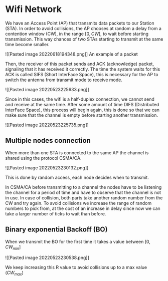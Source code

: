 # Wifi Network
We have an Access Point (AP) that transmits data packets to our Station (STA). In order to avoid collisions, the AP chooses at random a delay from a contention window (CW), in the range $[0,CW]$, to wait before starting transmission. This way chances of two STAs starting to transmit at the same time become smaller. 

![[Pasted image 20220618194348.png]]
An example of a packet

Then, the receiver of this packet sends and ACK (acknowledge) packet, signaling that it has received it correctly. The time the system waits for this ACK is called SIFS (Short InterFace Space), this is necessary for the AP to switch the antenna from transmit mode to receive mode. 

![[Pasted image 20220523225633.png]]

Since in this cases, the wifi is a half-duplex connection, we cannot send and receive at the same time. After some amount of time DIFS (Distributed InterFace Space), this process will begin again, this is done so that we can make sure that the channel is empty before starting another transmission.

![[Pasted image 20220523225735.png]]

## Multiple nodes connection
When more than one STA is connected to the same AP the channel is shared using the protocol CSMA/CA.

![[Pasted image 20220523230132.png]]

This is done by random access, each node decides when to transmit.

In CSMA/CA before transmitting to a channel the nodes have to be listening the channel for a period of time and have to observe that the channel is not in use. In case of collision, both parts take another random number from the CW and try again. To avoid collisions we increase the range of random numbers to pick from, at the cost of an increase in delay since now we can take a larger number of ticks to wait than before.

## Binary exponential Backoff (BO)
When we transmit the BO for the first time it takes a value between $[0, CW_{min}]$

![[Pasted image 20220523230538.png]]

We keep increasing this R value to avoid collisions up to a max value ($CW_{max}$)

